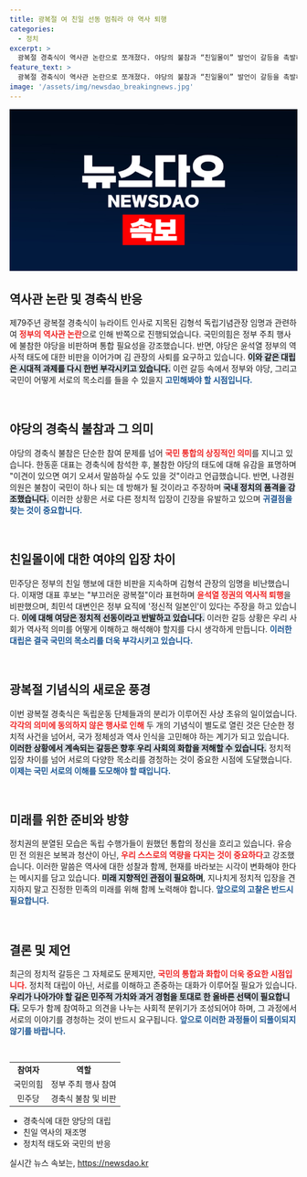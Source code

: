 ```yaml
---
title: 광복절 여 친일 선동 멈춰라 야 역사 퇴행
categories:
  - 정치
excerpt: >
  광복절 경축식이 역사관 논란으로 쪼개졌다. 야당의 불참과 “친일몰이” 발언이 갈등을 촉발하며, 김형석 독립기념관장 임명에 대한 반발이 거세다. 과거를 잊지 않고 통합을 촉구하는 목소리가 일고 있다.
feature_text: >
  광복절 경축식이 역사관 논란으로 쪼개졌다. 야당의 불참과 “친일몰이” 발언이 갈등을 촉발하며, 김형석 독립기념관장 임명에 대한 반발이 거세다. 과거를 잊지 않고 통합을 촉구하는 목소리가 일고 있다.
image: '/assets/img/newsdao_breakingnews.jpg'
---
```


<p><img src="/assets/img/newsdao_breakingnews.jpg" alt="koreaapp 속보" /></p>

<h2 data-ke-size="size26">역사관 논란 및 경축식 반응</h2>

<p data-ke-size="size16">제79주년 광복절 경축식이 뉴라이트 인사로 지목된 김형석 독립기념관장 임명과 관련하여 <b><span style="color: #ee2323;">정부의 역사관 논란</span></b>으로 인해 반쪽으로 진행되었습니다. 국민의힘은 정부 주최 행사에 불참한 야당을 비판하며 통합 필요성을 강조했습니다. 반면, 야당은 윤석열 정부의 역사적 태도에 대한 비판을 이어가며 김 관장의 사퇴를 요구하고 있습니다. <b><span style="background-color: #21538527;">이와 같은 대립은 시대적 과제를 다시 한번 부각시키고 있습니다.</span></b> 이런 갈등 속에서 정부와 야당, 그리고 국민이 어떻게 서로의 목소리를 들을 수 있을지 <b><span style="color: #1a5490;">고민해봐야 할 시점입니다.</span></b></p>

<p data-ke-size="size16">&nbsp;</p>

<h2 data-ke-size="size26">야당의 경축식 불참과 그 의미</h2>

<p data-ke-size="size16">야당의 경축식 불참은 단순한 참여 문제를 넘어 <b><span style="color: #ee2323;">국민 통합의 상징적인 의미</span></b>를 지니고 있습니다. 한동훈 대표는 경축식에 참석한 후, 불참한 야당의 태도에 대해 유감을 표명하며 "이견이 있으면 여기 오셔서 말씀하실 수도 있을 것"이라고 언급했습니다. 반면, 나경원 의원은 불참이 국민이 하나 되는 데 방해가 될 것이라고 주장하며 <b><span style="background-color: #21538527;">국내 정치의 품격을 강조했습니다.</span></b> 이러한 상황은 서로 다른 정치적 입장이 긴장을 유발하고 있으며 <b><span style="color: #1a5490;">귀결점을 찾는 것이 중요합니다.</span></b></p>

<p data-ke-size="size16">&nbsp;</p>

<h2 data-ke-size="size26">친일몰이에 대한 여야의 입장 차이</h2>

<p data-ke-size="size16">민주당은 정부의 친일 행보에 대한 비판을 지속하며 김형석 관장의 임명을 비난했습니다. 이재명 대표 후보는 "부끄러운 광복절"이라 표현하며 <b><span style="color: #ee2323;">윤석열 정권의 역사적 퇴행</span></b>을 비판했으며, 최민석 대변인은 정부 요직에 '정신적 일본인'이 있다는 주장을 하고 있습니다. <b><span style="background-color: #21538527;">이에 대해 여당은 정치적 선동이라고 반발하고 있습니다.</span></b> 이러한 갈등 상황은 우리 사회가 역사적 의미를 어떻게 이해하고 해석해야 할지를 다시 생각하게 만듭니다. <b><span style="color: #1a5490;">이러한 대립은 결국 국민의 목소리를 더욱 부각시키고 있습니다.</span></b></p>

<p data-ke-size="size16">&nbsp;</p>

<h2 data-ke-size="size26">광복절 기념식의 새로운 풍경</h2>

<p data-ke-size="size16">이번 광복절 경축식은 독립운동 단체들과의 분리가 이루어진 사상 초유의 일이었습니다. <b><span style="color: #ee2323;">각각의 의미에 동의하지 않은 행사로 인해</span></b> 두 개의 기념식이 별도로 열린 것은 단순한 정치적 사건을 넘어서, 국가 정체성과 역사 인식을 고민해야 하는 계기가 되고 있습니다. <b><span style="background-color: #21538527;">이러한 상황에서 계속되는 갈등은 향후 우리 사회의 화합을 저해할 수 있습니다.</span></b> 정치적 입장 차이를 넘어 서로의 다양한 목소리를 경청하는 것이 중요한 시점에 도달했습니다. <b><span style="color: #1a5490;">이제는 국민 서로의 이해를 도모해야 할 때입니다.</span></b></p>

<p data-ke-size="size16">&nbsp;</p>

<h2 data-ke-size="size26">미래를 위한 준비와 방향</h2>

<p data-ke-size="size16">정치권의 분열된 모습은 독립 수행가들이 원했던 통합의 정신을 흐리고 있습니다. 유승민 전 의원은 보복과 청산이 아닌, <b><span style="color: #ee2323;">우리 스스로의 역량을 다지는 것이 중요하다</span></b>고 강조했습니다. 이러한 말씀은 역사에 대한 성찰과 함께, 현재를 바라보는 시각이 변화해야 한다는 메시지를 담고 있습니다. <b><span style="background-color: #21538527;">미래 지향적인 관점이 필요하며</span></b>, 지나치게 정치적 입장을 견지하지 말고 진정한 민족의 미래를 위해 함께 노력해야 합니다. <b><span style="color: #1a5490;">앞으로의 고찰은 반드시 필요합니다.</span></b></p>

<p data-ke-size="size16">&nbsp;</p> 

<h2 data-ke-size="size26">결론 및 제언</h2>

<p data-ke-size="size16">최근의 정치적 갈등은 그 자체로도 문제지만, <b><span style="color: #ee2323;">국민의 통합과 화합이 더욱 중요한 시점입니다.</span></b> 정치적 대립이 아닌, 서로를 이해하고 존중하는 대화가 이루어질 필요가 있습니다. <b><span style="background-color: #21538527;">우리가 나아가야 할 길은 민주적 가치와 과거 경험을 토대로 한 올바른 선택이 필요합니다.</span></b> 모두가 함께 참여하고 의견을 나누는 사회적 분위기가 조성되어야 하며, 그 과정에서 서로의 이야기를 경청하는 것이 반드시 요구됩니다. <b><span style="color: #1a5490;">앞으로 이러한 과정들이 되풀이되지 않기를 바랍니다.</span></b></p> 

<p data-ke-size="size16">&nbsp;</p> 

<table>
    <tr>
        <td style="text-align: center; height: 17px;"><b>참여자</b></td>
        <td style="text-align: center; height: 17px;"><b>역할</b></td>
    </tr>
    <tr>
        <td style="text-align: center; height: 17px;">국민의힘</td>
        <td style="text-align: center; height: 17px;">정부 주최 행사 참여</td>
    </tr>
    <tr>
        <td style="text-align: center; height: 17px;">민주당</td>
        <td style="text-align: center; height: 17px;">경축식 불참 및 비판</td>
    </tr>
</table>

<ul>
    <li>경축식에 대한 양당의 대립</li>
    <li>친일 역사의 재조명</li>
    <li>정치적 태도와 국민의 반응</li>
</ul>
실시간 뉴스 속보는, <a href="https://newsdao.kr" rel="dofollow">https://newsdao.kr</a>



